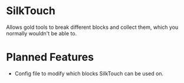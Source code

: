 # SilkTouch
Allows gold tools to break different blocks and collect them, which you normally wouldn't be able to.
# Planned Features
- Config file to modify which blocks SilkTouch can be used on.